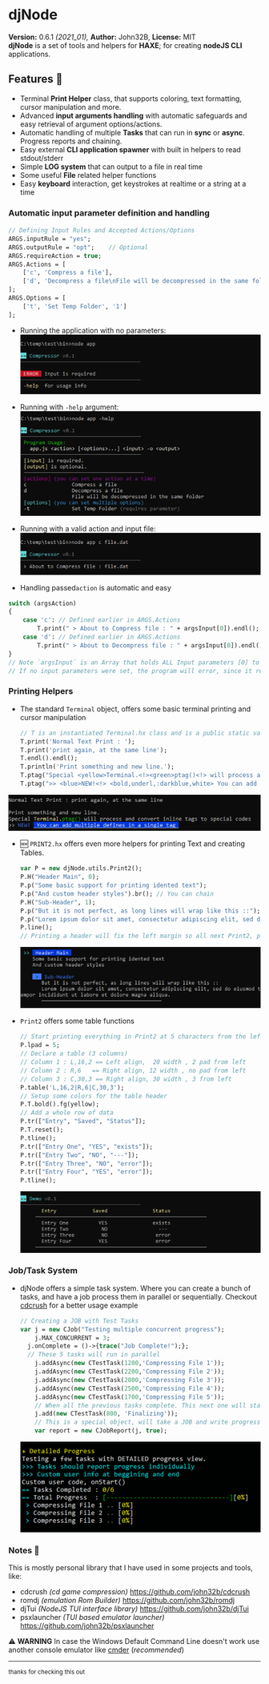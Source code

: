 # djNode

**Version:** 0.6.1 *(2021_01),* **Author:** John32B, **License:** MIT  
**djNode** is a set of tools and helpers for **HAXE**; for creating **nodeJS CLI** applications.

##  Features  :loudspeaker:

- Terminal **Print Helper** class, that supports coloring, text formatting, cursor manipulation and more.
- Advanced **input arguments handling** with automatic safeguards and easy retrieval of argument options/actions.
- Automatic handling of multiple **Tasks** that can run in **sync** or **async**. Progress reports and chaining.
- Easy external **CLI application spawner** with built in helpers to read stdout/stderr
- Simple **LOG system** that can output to a file in real time
- Some useful **File** related helper functions
- Easy **keyboard** interaction, get keystrokes at realtime or a string at a time


### Automatic input parameter definition and handling

```haxe
// Defining Input Rules and Accepted Actions/Options
ARGS.inputRule = "yes";
ARGS.outputRule = "opt";	// Optional 
ARGS.requireAction = true;
ARGS.Actions = [
    ['c', 'Compress a file'],
    ['d', 'Decompress a file\nFile will be decompressed in the same folder'],
];
ARGS.Options = [
    ['t', 'Set Temp Folder', '1']
];
```
- Running the application with no parameters:
![](images/p0.png)  
- Running with `-help` argument:
![](images/p_help.png)  
- Running with a valid action and input file:
![](images/p_action.png)  

- Handling passed`action` is automatic and easy

```haxe
switch (argsAction)
{
    case 'c': // Defined earlier in ARGS.Actions
        T.print(" > About to Compress file : " + argsInput[0]).endl();
    case 'd': // Defined earlier in ARGS.Actions
        T.print(" > About to Decompress file : " + argsInput[0]).endl();
}
// Note `argsInput` is an Array that holds ALL Input parameters [0] to get the first one
// If no input parameters were set, the program will error, since it requires at least 1
```



### Printing Helpers

- The standard `Terminal` object, offers some basic terminal printing and cursor manipulation

  ```haxe
  // T is an instantiated Terminal.hx class and is a public static var in `BaseApp`
  T.print('Normal Text Print : ');
  T.print('print again, at the same line');
  T.endl().endl();
  T.println('Print something and new line.');
  T.ptag("Special <yellow>Terminal.<!><green>ptag()<!> will process and convert inline tags to special codes\n");
  T.ptag(">> <blue>NEW!<!> <bold,underl,:darkblue,white> You can add multiple defines in a single tag <!>\n");
  ```
![](images/print0.png)  



- :new: `PRINT2.hx` offers even more helpers for printing Text and creating Tables.

  ```haxe
  var P = new djNode.utils.Print2();
  P.H("Header Main", 0);
  P.p("Some basic support for printing idented text");
  P.p("And custom header styles").br();	// You can chain
  P.H("Sub-Header", 1);
  P.p("But it is not perfect, as long lines will wrap like this ::");
  P.p("Lorem ipsum dolor sit amet, consectetur adipiscing elit, sed do eiusmod tempor incididunt ut labore et dolore magna aliqua.");
  P.line();
  // Printing a header will fix the left margin so all next Print2, print calls will respect the margin set
  ```

  ![](images/print2.png)  

- `Print2` offers some table functions

  ```haxe
  // Start printing everything in Print2 at 5 characters from the left of the terminal
  P.lpad = 5;
  // Declare a table (3 columns)
  // Column 1 : L,16,2 == Left align,  20 width , 2 pad from left
  // Column 2 : R,6   == Right align, 12 width , no pad from left
  // Column 3 : C,30,3 == Right align, 30 width , 3 from left
  P.table('L,16,2|R,6|C,30,3');
  // Setup some colors for the table header
  P.T.bold().fg(yellow);
  // Add a whole row of data
  P.tr(["Entry", "Saved", "Status"]);
  P.T.reset();
  P.tline();	
  P.tr(["Entry One", "YES", "exists"]);
  P.tr(["Entry Two", "NO", "---"]);
  P.tr(["Entry Three", "NO", "error"]);
  P.tr(["Entry Four", "YES", "error"]);
  P.tline();	
  ```

  ![](images/print2_table.png)  

### Job/Task System

- djNode offers a simple task system. Where you can create a bunch of tasks, and have a job process them in parallel or sequentially. Checkout [cdcrush](https://github.com/john32b/cdcrush) for a better usage example

  ```haxe
  // Creating a JOB with Test Tasks
  var j = new CJob("Testing multiple concurrent progress");
      j.MAX_CONCURRENT = 3;
  	j.onComplete = ()->{trace("Job Complete!");};
  	// These 5 tasks will run in parallel
      j.addAsync(new CTestTask(1200,'Compressing File 1'));
      j.addAsync(new CTestTask(2200,'Compressing File 2'));
      j.addAsync(new CTestTask(2800,'Compressing File 3'));
      j.addAsync(new CTestTask(2500,'Compressing File 4'));
      j.addAsync(new CTestTask(1700,'Compressing File 5'));
      // When all the previous tasks complete. This next one will start
      j.add(new CTestTask(800, 'Finalizing'));
      // This is a special object, will take a JOB and write progress to the terminal
      var report = new CJobReport(j, true);
  ```

  ![](images/job_detail.gif)  




### Notes :notebook: 

This is mostly personal library that I have used in some projects and tools, like: 
- cdcrush *(cd game compression)* https://github.com/john32b/cdcrush
- romdj *(emulation Rom Builder)* https://github.com/john32b/romdj
- djTui *(NodeJS TUI interface library)* https://github.com/john32b/djTui
- psxlauncher *(TUI based emulator launcher)* https://github.com/john32b/psxlauncher

:warning: **WARNING** In case the Windows Default Command Line doesn't work use another console emulator like [cmder](http://cmder.net/) (*recommended*)

---

<sup> thanks for checking this out</sup>